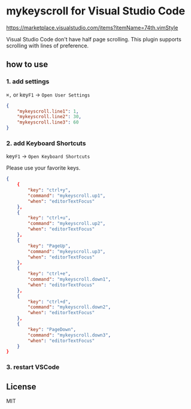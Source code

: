 # mykeyscroll for Visual Studio Code

https://marketplace.visualstudio.com/items?itemName=74th.vimStyle

Visual Studio Code don't have half page scrolling. This plugin supports scrolling with lines of preference.

## how to use

### 1. add settings 

`⌘,` or key`F1` -> `Open User Settings`

```json
{
    "mykeyscroll.line1": 1,
    "mykeyscroll.line2": 30,
    "mykeyscroll.line3": 60
}
```

### 2. add Keyboard Shortcuts

key`F1` -> `Open Keyboard Shortcuts`

Please use your favorite keys.

```json
{
    {
        "key": "ctrl+y",
        "command": "mykeyscroll.up1",
        "when": "editorTextFocus"
    },
    {
        "key": "ctrl+u",
        "command": "mykeyscroll.up2",
        "when": "editorTextFocus"
    },
    {
        "key": "PageUp",
        "command": "mykeyscroll.up3",
        "when": "editorTextFocus"
    },
    {
        "key": "ctrl+e",
        "command": "mykeyscroll.down1",
        "when": "editorTextFocus"
    },
    {
        "key": "ctrl+d",
        "command": "mykeyscroll.down2",
        "when": "editorTextFocus"
    },
    {
        "key": "PageDown",
        "command": "mykeyscroll.down3",
        "when": "editorTextFocus"
    }
}
```

### 3. restart VSCode

## License

MIT